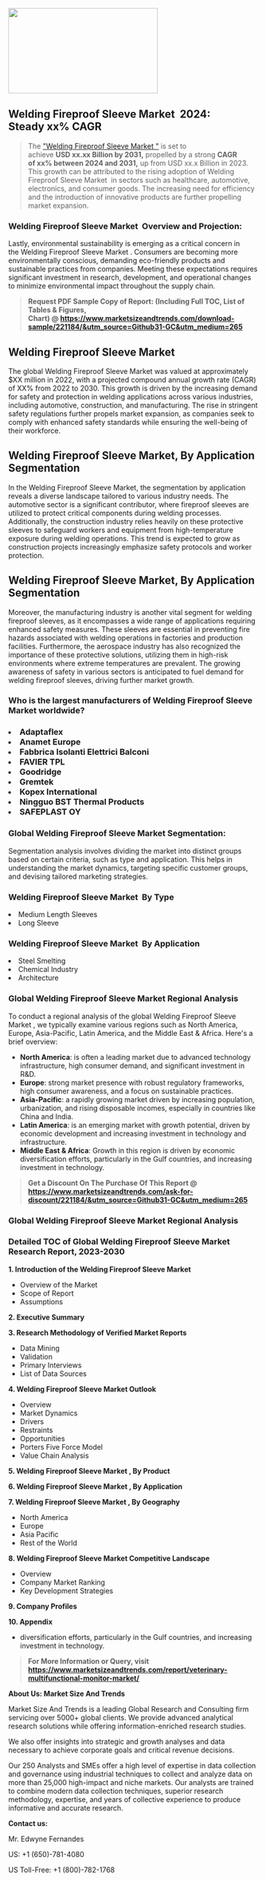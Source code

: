 <p><img class="alignnone size-medium wp-image-20088" src="https://ffe5etoiles.com/wp-content/uploads/2024/12/MST1-300x171.png" alt="" width="300" height="171" /></p><h2 id="ember46" class="ember-view reader-text-block__heading-2">Welding Fireproof Sleeve Market &nbsp;2024: Steady&nbsp;xx% CAGR</h2><blockquote id="ember47" class="ember-view reader-text-block__blockquote">The&nbsp;<a class="app-aware-link " href="https://www.marketsizeandtrends.com/download-sample/221184/&utm_source=Github31-GC&utm_medium=265" target="_blank" data-test-app-aware-link="">"Welding Fireproof Sleeve Market "</a>&nbsp;is set to achieve&nbsp;<strong>USD&nbsp;xx.xx&nbsp;Billion by 2031,</strong>&nbsp;propelled by a strong&nbsp;<strong>CAGR of&nbsp;xx% between 2024 and 2031,</strong>&nbsp;up from USD xx.x Billion in 2023. This growth can be attributed to the rising adoption of&nbsp;Welding Fireproof Sleeve Market &nbsp;in sectors such as healthcare, automotive, electronics, and consumer goods. The increasing need for efficiency and the introduction of innovative products are further propelling market expansion.</blockquote><h3 id="ember48" class="ember-view reader-text-block__heading-3">Welding Fireproof Sleeve Market &nbsp;Overview and Projection:</h3><p id="ember49" class="ember-view reader-text-block__paragraph">Lastly, environmental sustainability is emerging as a critical concern in the&nbsp;Welding Fireproof Sleeve Market . Consumers are becoming more environmentally conscious, demanding eco-friendly products and sustainable practices from companies. Meeting these expectations requires significant investment in research, development, and operational changes to minimize environmental impact throughout the supply chain.</p><blockquote id="ember50" class="ember-view reader-text-block__blockquote"><strong>Request PDF Sample Copy of Report: (Including Full TOC, List of Tables &amp; Figures, Chart)&nbsp;@&nbsp;<strong><a href="https://www.marketsizeandtrends.com/download-sample/221184/&utm_source=Github31-GC&utm_medium=265" target="_blank">https://www.marketsizeandtrends.com/download-sample/221184/&utm_source=Github31-GC&utm_medium=265</a></strong></strong></blockquote><h3 class=""><h2>Welding Fireproof Sleeve Market</h2><p>The global Welding Fireproof Sleeve Market was valued at approximately $XX million in 2022, with a projected compound annual growth rate (CAGR) of XX% from 2022 to 2030. This growth is driven by the increasing demand for safety and protection in welding applications across various industries, including automotive, construction, and manufacturing. The rise in stringent safety regulations further propels market expansion, as companies seek to comply with enhanced safety standards while ensuring the well-being of their workforce.</p><h2>Welding Fireproof Sleeve Market, By Application Segmentation</h2><p>In the Welding Fireproof Sleeve Market, the segmentation by application reveals a diverse landscape tailored to various industry needs. The automotive sector is a significant contributor, where fireproof sleeves are utilized to protect critical components during welding processes. Additionally, the construction industry relies heavily on these protective sleeves to safeguard workers and equipment from high-temperature exposure during welding operations. This trend is expected to grow as construction projects increasingly emphasize safety protocols and worker protection.</p><h2>Welding Fireproof Sleeve Market, By Application Segmentation</h2><p>Moreover, the manufacturing industry is another vital segment for welding fireproof sleeves, as it encompasses a wide range of applications requiring enhanced safety measures. These sleeves are essential in preventing fire hazards associated with welding operations in factories and production facilities. Furthermore, the aerospace industry has also recognized the importance of these protective solutions, utilizing them in high-risk environments where extreme temperatures are prevalent. The growing awareness of safety in various sectors is anticipated to fuel demand for welding fireproof sleeves, driving further market growth.</p></h3><h3 id="" class="">Who is the largest manufacturers of&nbsp;Welding Fireproof Sleeve Market worldwide?</h3><h3 class=""></Li><Li>Adaptaflex</Li><Li> Anamet Europe</Li><Li> Fabbrica Isolanti Elettrici Balconi</Li><Li> FAVIER TPL</Li><Li> Goodridge</Li><Li> Gremtek</Li><Li> Kopex International</Li><Li> Ningguo BST Thermal Products</Li><Li> SAFEPLAST OY</h3><h3 id="ember53" class="ember-view reader-text-block__heading-3">Global&nbsp;Welding Fireproof Sleeve Market Segmentation:</h3><p id="ember54" class="ember-view reader-text-block__paragraph">Segmentation analysis involves dividing the market into distinct groups based on certain criteria, such as type and application. This helps in understanding the market dynamics, targeting specific customer groups, and devising tailored marketing strategies.</p><h3 id="" class="">Welding Fireproof Sleeve Market &nbsp;By Type</h3><p></Li><Li>Medium Length Sleeves</Li><Li> Long Sleeve</p><h3 id="" class="">Welding Fireproof Sleeve Market &nbsp;By Application</h3><p class=""></Li><Li>Steel Smelting</Li><Li> Chemical Industry</Li><Li> Architecture</p><h3 id="ember62" class="ember-view reader-text-block__heading-3">Global Welding Fireproof Sleeve Market Regional Analysis</h3><p id="ember63" class="ember-view reader-text-block__paragraph">To conduct a regional analysis of the global Welding Fireproof Sleeve Market , we typically examine various regions such as North America, Europe, Asia-Pacific, Latin America, and the Middle East &amp; Africa. Here's a brief overview:</p><ul><li><strong>North America</strong>: is often a leading market due to advanced technology infrastructure, high consumer demand, and significant investment in R&amp;D.</li><li><strong>Europe</strong>: strong market presence with robust regulatory frameworks, high consumer awareness, and a focus on sustainable practices.</li><li><strong>Asia-Pacific</strong>: a rapidly growing market driven by increasing population, urbanization, and rising disposable incomes, especially in countries like China and India.</li><li><strong>Latin America</strong>: is an emerging market with growth potential, driven by economic development and increasing investment in technology and infrastructure.</li><li><strong>Middle East &amp; Africa</strong>: Growth in this region is driven by economic diversification efforts, particularly in the Gulf countries, and increasing investment in technology.</li></ul><blockquote id="ember61" class="ember-view reader-text-block__blockquote"><strong>Get a Discount On The Purchase Of This Report @ <strong><a href="https://html-cleaner.com/" target="">https://www.marketsizeandtrends.com/ask-for-discount/221184/&utm_source=Github31-GC&utm_medium=265</a></strong></strong></blockquote><h3 id="ember62" class="ember-view reader-text-block__heading-3">Global Welding Fireproof Sleeve Market Regional Analysis</h3><h3 id="" class="">Detailed TOC of Global Welding Fireproof Sleeve Market Research Report, 2023-2030</h3><p id="" class=""><strong>1. Introduction of the Welding Fireproof Sleeve Market </strong></p><ul><li>Overview of the Market</li><li>Scope of Report</li><li>Assumptions</li></ul><p id="" class=""><strong>2. Executive Summary</strong></p><p id="" class=""><strong>3. Research Methodology of Verified Market Reports</strong></p><ul><li>Data Mining</li><li>Validation</li><li>Primary Interviews</li><li>List of Data Sources</li></ul><p id="" class=""><strong>4. Welding Fireproof Sleeve Market Outlook</strong></p><ul><li>Overview</li><li>Market Dynamics</li><li>Drivers</li><li>Restraints</li><li>Opportunities</li><li>Porters Five Force Model</li><li>Value Chain Analysis</li></ul><p id="" class=""><strong>5. Welding Fireproof Sleeve Market , By Product</strong></p><p id="" class=""><strong>6. Welding Fireproof Sleeve Market , By Application</strong></p><p id="" class=""><strong>7. Welding Fireproof Sleeve Market , By Geography</strong></p><ul><li>North America</li><li>Europe</li><li>Asia Pacific</li><li>Rest of the World</li></ul><p id="" class=""><strong>8. Welding Fireproof Sleeve Market Competitive Landscape</strong></p><ul><li>Overview</li><li>Company Market Ranking</li><li>Key Development Strategies</li></ul><p id="" class=""><strong>9. Company Profiles</strong></p><p id="" class=""><strong>10. Appendix</strong></p><ul><li>diversification efforts, particularly in the Gulf countries, and increasing investment in technology.</li></ul><blockquote id="ember65" class="ember-view reader-text-block__blockquote"><strong>For More Information or Query, visit <strong><strong><a href="https://html-cleaner.com/" target="">https://www.marketsizeandtrends.com/report/veterinary-multifunctional-monitor-market/</a></strong></strong></strong></blockquote><p id="" class=""><strong>About Us: Market Size And Trends</strong></p><p id="" class="">Market Size And Trends is a leading Global Research and Consulting firm servicing over 5000+ global clients. We provide advanced analytical research solutions while offering information-enriched research studies.</p><p id="" class="">We also offer insights into strategic and growth analyses and data necessary to achieve corporate goals and critical revenue decisions.</p><p id="" class="">Our 250 Analysts and SMEs offer a high level of expertise in data collection and governance using industrial techniques to collect and analyze data on more than 25,000 high-impact and niche markets. Our analysts are trained to combine modern data collection techniques, superior research methodology, expertise, and years of collective experience to produce informative and accurate research.</p><p id="" class=""><strong>Contact us:</strong></p><p id="" class="">Mr. Edwyne Fernandes</p><p id="" class="">US: +1 (650)-781-4080</p><p id="" class="">US Toll-Free: +1 (800)-782-1768</p>
